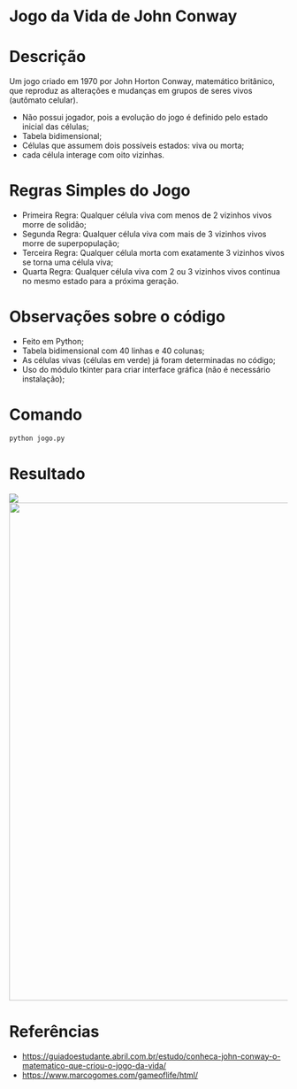 # Jogo da Vida de John Conway

# Descrição 

Um jogo criado em 1970 por John Horton Conway, matemático britânico, que reproduz as alterações e mudanças em grupos de seres vivos (autômato celular).
- Não possui jogador, pois a evolução do jogo é definido pelo estado inicial das células;
- Tabela bidimensional;
- Células que assumem dois possíveis estados: viva ou morta;
- cada célula interage com oito vizinhas.

# Regras Simples do Jogo

- Primeira Regra: Qualquer célula viva com menos de 2 vizinhos vivos morre de solidão;
- Segunda Regra: Qualquer célula viva com mais de 3 vizinhos vivos morre de superpopulação;
- Terceira Regra: Qualquer célula morta com exatamente 3 vizinhos vivos se torna uma célula viva;
- Quarta Regra: Qualquer célula viva com 2 ou 3 vizinhos vivos continua no mesmo estado para a próxima geração.

# Observações sobre o código

- Feito em Python;
- Tabela bidimensional com 40 linhas e 40 colunas;
- As células vivas (células em verde) já foram determinadas no código; 
- Uso do módulo tkinter para criar interface gráfica (não é necessário instalação);

# Comando

```bash
python jogo.py
```

# Resultado

<span align="center">
    <img src="https://user-images.githubusercontent.com/85804895/134363025-db0e73f7-be87-4e96-98c4-6f5e0f2d4fdc.gif">
</span>

<span align="center">
    <img src="https://user-images.githubusercontent.com/85804895/134362858-4bcd93f9-23f1-4a53-a8f3-dc4dbed9572d.png", width=900>
</span>

# Referências

- https://guiadoestudante.abril.com.br/estudo/conheca-john-conway-o-matematico-que-criou-o-jogo-da-vida/
- https://www.marcogomes.com/gameoflife/html/
